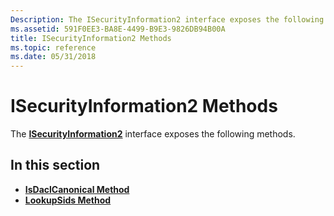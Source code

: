 ```yaml
---
Description: The ISecurityInformation2 interface exposes the following methods.
ms.assetid: 591F0EE3-BA8E-4499-B9E3-9826DB94B00A
title: ISecurityInformation2 Methods
ms.topic: reference
ms.date: 05/31/2018
---
```


# ISecurityInformation2 Methods

The [**ISecurityInformation2**](https://msdn.microsoft.com/en-us/library/Aa378908(v=VS.85).aspx) interface exposes the following methods.

## In this section

-   [**IsDaclCanonical Method**](https://msdn.microsoft.com/en-us/library/Aa379049(v=VS.85).aspx)
-   [**LookupSids Method**](https://msdn.microsoft.com/en-us/library/Aa379090(v=VS.85).aspx)

 

 



